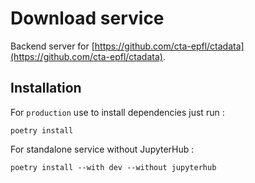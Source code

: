 # Download service

Backend server for [https://github.com/cta-epfl/ctadata](https://github.com/cta-epfl/ctadata).

## Installation

For `production` use to install dependencies just run :
```
poetry install
```

For standalone service without JupyterHub :
```
poetry install --with dev --without jupyterhub
```
